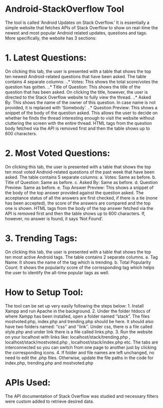 # Android-StackOverflow Tool

The tool is called ‘Android Updates on Stack Overflow.’ It is essentially a simple website that fetches APIs of Stack Overflow to show on real-time the newest and most popular Android related updates, questions and tags. More specifically, the website has 3 sections:

# 1. Latest Questions: 
On clicking this tab, the user is presented with a table that shows the top ten newest Android-related questions that have been asked. The table contains 4 separate columns: 
..* Votes: This shows the total score/votes the question has gotten.
..* Title of Question: This shows the title of the question that has been asked. On clicking the title, however, the user is directed to the Stack Overflow website to fully       view the thread.
..* Asked By: This shows the name of the owner of this question. In case name is not provided, it is replaced with ‘Somebody’. 
..* Question Preview: This shows a snippet of the body of the question asked. This allows the user to decide on whether he finds the thread interesting enough to visit the        website without cluttering the screen with the entire thread. HTML tags from the question body fetched via the API is removed first and then the table shows up to 600            characters.  


# 2. Most Voted Questions: 
On clicking this tab, the user is presented with a table that shows the top ten most voted Android-related questions of the past week that have been asked. The table contains 5 separate columns:
  a. Votes: Same as before.
  b. Title of Question: Same as before.
  c. Asked By: Same as before. 
  d. Question Preview: Same as before.
  e. Top Answer Preview: This shows a snippet of the body of the top answer provided against the question asked. The acceptance status of all the answers are first checked, if     there is a tie (none has been accepted), the score of the answers are compared and the top one is shown. HTML tags from the body of the top answer fetched via the API is         removed first and then the table shows up to 600 characters. If, however, no answer is found, it says ‘Not Found’.


# 3. Trending Tags: 
On clicking this tab, the user is presented with a table that shows the top ten most active Android tags. The table contains 2 separate columns.
  a. Tag Name: It shows the name of the tag which is trending.
  b. Total Popularity Count: It shows the popularity score of the corresponding tag which helps the user to identify the all-time popular tags as well.


# How to Setup Tool: 
The tool can be set up very easily following the steps below:
	1. Install Xampp and run Apache in the background.
	2. Under the folder htdocs of where Xampp has been installed, open a folder named ‘’stack”. The files mostvoted.php, index.php and trending.php should be here. It should 	  also have two folders named: ‘‘css’’ and ‘’link’’.  Under css, there is a file called style.php and under link there is a file called links.php.
	3. Run the website on your localhost with links like: localhost/stack/trending.php , localhost/stack/mostvoted.php , localhost/stack/index.php etc. The tabs are  	         interconnected so you can switch from one page to another just by clicking the corresponding icons.
	4. If folder and file names are left unchanged, no need to edit the .php files. Otherwise, update the file paths in the code for index.php, trending.php and     	         mostvoted.php


# APIs Used: 
The API documentation of Stack Overflow was studied and necessary filters were custom added to retrieve desired data.
